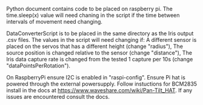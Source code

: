 Python document contains code to be placed on raspberry pi.
The time.sleep(x) value will need chaning in the script if the time between intervals of movement need changing.

DataConverterScript is to be placed in the same directory as the Iris output .csv files. 
The values in the script will need changing if:
  A different sensor is placed on the servos that has a different height (change "radius"),
  The source position is changed relative to the sensor (change "distance"),
  The Iris data capture rate is changed from the tested 1 capture per 10s (change "dataPointsPerRotation").

On RaspberryPi ensure I2C is enabled in "raspi-config".
Ensure Pi hat is powered through the external powersupply.
Follow instuctions for BCM2835 install in the docs at https://www.waveshare.com/wiki/Pan-Tilt_HAT.
If any issues are encountered consult the docs.
